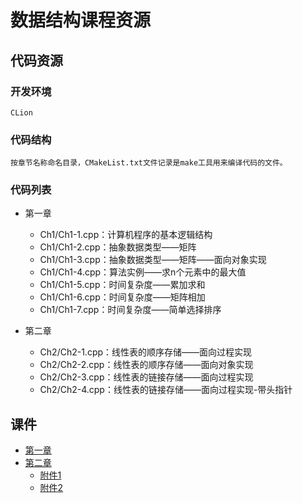# 数据结构课程资源
## 代码资源
### 开发环境
	CLion
### 代码结构
	按章节名称命名目录，CMakeList.txt文件记录是make工具用来编译代码的文件。
### 代码列表	
* 第一章
	* Ch1/Ch1-1.cpp：计算机程序的基本逻辑结构
	* Ch1/Ch1-2.cpp：抽象数据类型——矩阵
	* Ch1/Ch1-3.cpp：抽象数据类型——矩阵——面向对象实现
	* Ch1/Ch1-4.cpp：算法实例——求n个元素中的最大值
	* Ch1/Ch1-5.cpp：时间复杂度——累加求和
	* Ch1/Ch1-6.cpp：时间复杂度——矩阵相加
	* Ch1/Ch1-7.cpp：时间复杂度——简单选择排序

* 第二章
	* Ch2/Ch2-1.cpp：线性表的顺序存储——面向过程实现
	* Ch2/Ch2-2.cpp：线性表的顺序存储——面向对象实现
	* Ch2/Ch2-3.cpp：线性表的链接存储——面向过程实现
	* Ch2/Ch2-4.cpp：线性表的链接存储——面向过程实现-带头指针

## 课件
* [第一章](http://59.47.179.191:9106/index.php/s/lAUgP8z8rS2TI7G)
* [第二章](http://59.47.179.191:9106/index.php/s/tgqx9sN63KKD3bC)
	* [附件1](http://59.47.179.191:9106/index.php/s/iaBCkaRjedBJQA3)
	* [附件2](http://59.47.179.191:9106/index.php/s/mvYM5jnjgA0VqA9)
